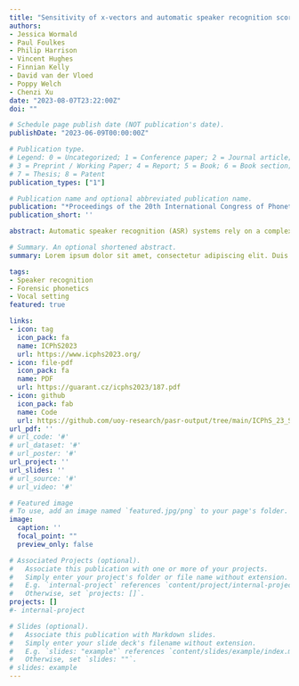 ```yaml
---
title: "Sensitivity of x-vectors and automatic speaker recognition scores to vocal variation"
authors:
- Jessica Wormald
- Paul Foulkes
- Philip Harrison
- Vincent Hughes
- Finnian Kelly
- David van der Vloed
- Poppy Welch
- Chenzi Xu
date: "2023-08-07T23:22:00Z"
doi: ""

# Schedule page publish date (NOT publication's date).
publishDate: "2023-06-09T00:00:00Z"

# Publication type.
# Legend: 0 = Uncategorized; 1 = Conference paper; 2 = Journal article;
# 3 = Preprint / Working Paper; 4 = Report; 5 = Book; 6 = Book section;
# 7 = Thesis; 8 = Patent
publication_types: ["1"]

# Publication name and optional abbreviated publication name.
publication: "*Proceedings of the 20th International Congress of Phonetic Sciences*. Prague, Czechia. pp. 3780-3784"
publication_short: ''

abstract: Automatic speaker recognition (ASR) systems rely on a complex processing chain in order to compare speech signals and produce likelihood ratios. The complexity of this chain, and of the speech signals themselves, mean that there is still limited understanding about what makes a certain voice easy or difficult for a system to recognise. This gap in understanding is holding back the use of ASR in forensic casework. <br> <br> This study considers two specific parts of the ASR chain &#58; x-vectors (speaker models) and within-speaker comparison scores. Using heavily-controlled data from two phoneticians, we demonstrate that variability in vocal setting results in phonetically-predictable shifts in x-vectors and scores. Shifts in supralaryngeal voice quality produce the biggest deviations from modal voice. The results provide a basis for exploring how properties of the voice affect ASR performance, which in turn can contribute to helping courts and practitioners take advantage of ASR systems in forensic casework.

# Summary. An optional shortened abstract.
summary: Lorem ipsum dolor sit amet, consectetur adipiscing elit. Duis posuere tellus ac convallis placerat. Proin tincidunt magna sed ex sollicitudin condimentum.

tags:
- Speaker recognition
- Forensic phonetics
- Vocal setting
featured: true

links:
- icon: tag
  icon_pack: fa
  name: ICPhS2023
  url: https://www.icphs2023.org/
- icon: file-pdf
  icon_pack: fa
  name: PDF
  url: https://guarant.cz/icphs2023/187.pdf
- icon: github
  icon_pack: fab
  name: Code
  url: https://github.com/uoy-research/pasr-output/tree/main/ICPhS_23_Sensitivity
url_pdf: ''
# url_code: '#'
# url_dataset: '#'
# url_poster: '#'
url_project: ''
url_slides: ''
# url_source: '#'
# url_video: '#'

# Featured image
# To use, add an image named `featured.jpg/png` to your page's folder. 
image:
  caption: ''
  focal_point: ""
  preview_only: false

# Associated Projects (optional).
#   Associate this publication with one or more of your projects.
#   Simply enter your project's folder or file name without extension.
#   E.g. `internal-project` references `content/project/internal-project/index.md`.
#   Otherwise, set `projects: []`.
projects: []
#- internal-project

# Slides (optional).
#   Associate this publication with Markdown slides.
#   Simply enter your slide deck's filename without extension.
#   E.g. `slides: "example"` references `content/slides/example/index.md`.
#   Otherwise, set `slides: ""`.
# slides: example
---
```


